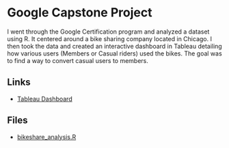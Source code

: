 # **Google Capstone Project**
I went through the Google Certification program and analyzed a dataset using R. It centered around a bike sharing company located in Chicago. I then took the data and created an interactive dashboard in Tableau detailing how various users (Members or Casual riders) used the bikes. The goal was to find a way to convert casual users to members. 

## **Links**
* [Tableau Dashboard](https://public.tableau.com/app/profile/charlie.hildbold/viz/BikeShare_Dashboard/Dashboard1)

## **Files**
* [bikeshare_analysis.R](https://github.com/charles-hildbold/Google-Capstone-Project/blob/main/bikeshare_analysis.R)
